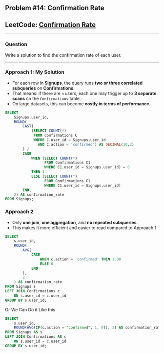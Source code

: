 ## Problem #14: Confirmation Rate

## LeetCode: [Confirmation Rate](https://leetcode.com/problems/confirmation-rate)

---

### Question  
Write a solution to find the confirmation rate of each user.  

---

### Approach 1: My Solution  

- For each row in **Signups**, the query runs **two or three correlated subqueries** on **Confirmations**.  
- That means: if there are `n` users, each one may trigger up to **3 separate scans** on the `Confirmations` table.  
- On large datasets, this can become **costly in terms of performance**.  

```sql
SELECT 
    Signups.user_id,
    ROUND(
        CAST(
            (SELECT COUNT(*) 
             FROM Confirmations C 
             WHERE C.user_id = Signups.user_id 
               AND C.action = 'confirmed') AS DECIMAL(10,2)
        ) /
        CASE 
            WHEN (SELECT COUNT(*) 
                  FROM Confirmations C1 
                  WHERE C1.user_id = Signups.user_id) = 0
            THEN 1
            ELSE (SELECT COUNT(*) 
                  FROM Confirmations C1 
                  WHERE C1.user_id = Signups.user_id)
        END,
    2) AS confirmation_rate
FROM Signups;

```

### Approach 2  

- Only **one join**, **one aggregation**, and **no repeated subqueries**.  
- This makes it more efficient and easier to read compared to Approach 1.  

```sql
SELECT
    s.user_id,
    ROUND(
        AVG(
            CASE 
                WHEN c.action = 'confirmed' THEN 1.00
                ELSE 0
            END
        ),
        2
    ) AS confirmation_rate
FROM Signups s
LEFT JOIN Confirmations c
    ON s.user_id = c.user_id
GROUP BY s.user_id;
```

Or We Can Do it Like this 

```sql
SELECT 
    s.user_id, 
    ROUND(AVG(IF(c.action = "confirmed", 1, 0)), 2) AS confirmation_rate
FROM Signups AS s
LEFT JOIN Confirmations AS c 
    ON s.user_id = c.user_id
GROUP BY s.user_id;
```
